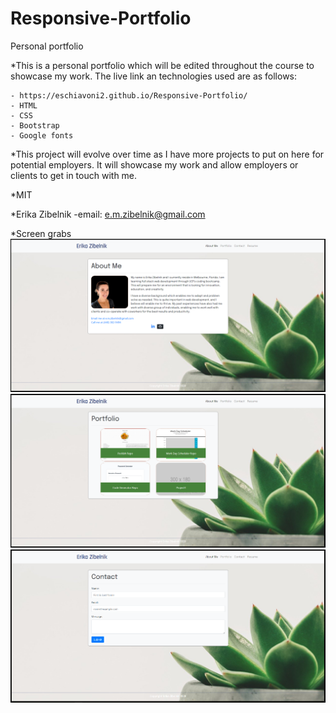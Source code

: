 # Responsive-Portfolio
<!-- Title -->
Personal portfolio 

<!-- Description -->
*This is a personal portfolio which will be edited throughout the course to showcase my work. The live link an technologies used are as follows:

    - https://eschiavoni2.github.io/Responsive-Portfolio/
    - HTML
    - CSS
    - Bootstrap
    - Google fonts


<!-- Point of the project -->
*This project will evolve over time as I have more projects to put on here for potential employers. It will showcase my work and allow employers or clients to get in touch with me.


<!-- License -->
*MIT

*Erika Zibelnik
    -email: e.m.zibelnik@gmail.com

*Screen grabs
<img src="./assets/images/Portfolio.PNG" alt="About me screen grab">
<img src="./assets/images/Portfolio1.PNG" alt="Portfolio screen grab">
<img src="./assets/images/Portfolio3.PNG" alt="Contact screen grab">







